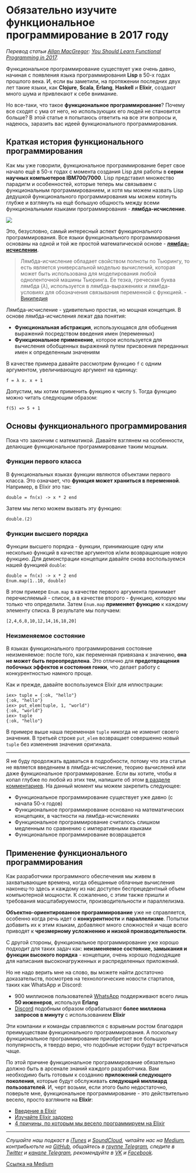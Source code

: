 # Обязательно изучите функциональное программирование в 2017 году

*Перевод статьи [Allan MacGregor](https://twitter.com/allanmacgregor): [You Should Learn Functional Programming in 2017](https://hackernoon.com/you-should-learn-functional-programming-in-2017-91177148ec00).*

Функциональное программирование существует уже очень давно, начиная с появления языка программирования **Lisp** в 50-х годах прошлого века. И, если вы заметили, на протяжении последних двух лет такие языки, как **Clojure**, **Scala**, **Erlang**, **Haskell** и **Elixir**, создают много шума и привлекают к себе внимание.

Но все-таки, что такое **функциональное программирование**? Почему все сходят с ума от него, но использующих его людей не становится больше? В этой статье я попытаюсь ответить на все эти вопросы и, надеюсь, заразить вас идеей функционального программирования.

## Краткая история функционального программирования

Как мы уже говорили, функциональное программирование берет свое начало ещё в 50-х годах с момента создания Lisp для работы в **серии научных компьютеров IBM700/7000**. Lisp представил множество парадигм и особенностей, которые теперь мы связываем с функциональным программированием, и хотя мы можем назвать Lisp дедушкой функционального программирования мы можем копнуть глубже и взглянуть на ещё большую общность между всеми функциональными языками программирования - **лямбда-исчисление**.

![](https://cdn-images-1.medium.com/max/800/0*q14UN_-U9hP8f2Hw.jpg)

Это, безусловно, самый интересный аспект функционального программирования. Все языки функционального программирования основаны на одной и той же простой математической основе - **[лямбда-исчислении](https://ru.wikipedia.org/wiki/Лямбда-исчисление)**.

> Лямбда-исчисление обладает свойством полноты по Тьюрингу, то есть является универсальной моделью вычислений, которая может быть использована для моделирования любой одноленточной машины Тьюринга. Ее тезка, греческая буква лямбда (*λ*), используется в лямбда-выражениях и лямбда-условиях для обозначения связывания переменной с функцией. - [Википедия](https://en.wikipedia.org/wiki/Lambda_calculus#Explanation_and_applications)

Лямбда-исчисление - удивительно простая, но мощная концепция. В основе лямбда-исчисления лежат два понятия:

* **Функциональная абстракция**, использующаяся для обобщения выражений посредством введения имен (переменных)
* **Функциональное применение**, которое используется для вычисления обобщенных выражений путем присвоения переданных имен к определенным значениям

В качестве примера давайте рассмотрим функцию `f` с одним аргументом, увеличивающую аргумент на единицу:

```
f = λ x. х + 1
```

Допустим, мы хотим применить функцию к числу `5`. Тогда функцию можно читать следующим образом:

```
f(5) => 5 + 1
```

## Основы функционального программирования

Пока что закончим с математикой. Давайте взглянем на особенности, делающие функциональное программирование таким мощным.

### Функции первого класса

В функциональных языках функции являются объектами первого класса. Это означает, что **функция может храниться в переменной**. Например, в Elixir это так:

```
double = fn(x) -> x * 2 end
```

Затем мы легко можем вызвать эту функцию:

```
double.(2)
```

### Функции высшего порядка

Функции высшего порядка - функции, принимающие одну или несколько функций в качестве аргументов и/или возвращающие новую функцию. Для демонстрации концепции давайте снова воспользуемся нашей функцией `double`:

```
double = fn(x) -> x * 2 end
Enum.map(1..10, double)
```

В этом примере `Enum.map` в качестве первого аргумента принимает перечисляемый - список, а в качестве второго - функцию, которую мы только что определили. Затем `Enum.map` **применяет функцию** к каждому элементу списка. В результате мы получаем:

```
[2,4,6,8,10,12,14,16,18,20]
```

### Неизменяемое состояние

В языках функционального программирования состояние неизменяемое: после того, как переменная привязана к значению, **она не может быть переопределена**. Это отлично для **предотвращения побочных эффектов и состояния гонки**, что делает работу с конкурентностью намного проще.

Как и прежде, давайте воспользуемся Elixir для иллюстрации:

```
iex> tuple = {:ok, "hello"}
{:ok, "hello"}
iex> put_elem(tuple, 1, "world")
{:ok, "world"}
iex> tuple
{:ok, "hello"}
```

В примере выше наша переменная `tuple` никогда не изменит своего значения. В третьей строке `put_elem` возвращает совершенно новый `tuple` без изменения значения оригинала.

----

Я не буду продолжать вдаваться в подробности, потому что эта статья не является введением в лямбда-исчисление, теорию вычислений или даже функциональное программирование. Если вы хотите, чтобы я копал глубже по любой из этих тем, напишите об этом [в разделе комментариев](https://hackernoon.com/you-should-learn-functional-programming-in-2017-91177148ec00). На данный момент мы можем закрепить следующее:

* Функциональное программирование существует уже давно (с начала 50-х годов)
* Функциональное программирование основано на математических концепциях, в частности на лямбда-исчислениях
* Функциональное программирование считалось слишком медленным по сравнению с императивными языками
* Функциональное программирование возвращается

## Применение функционального программирования

Как разработчики программного обеспечения мы живем в захватывающие времена, когда обещанные облачные вычисления наконец-то здесь и каждому из нас доступен беспрецедентный объем компьютерной мощности. К сожалению, с этим также пришли и требования масштабируемости, производительности и параллелизма.

**Объектно-ориентированное программирование** уже не справляется, особенно когда речь идет о **конкурентности** и **параллелизме**. Попытки добавить их к этим языкам, добавляют много сложностей и чаще всего приводят к **чрезмерному усложнению и низкой производительности**.

С другой стороны, функциональное программирование уже хорошо подходит для таких задач как: **неизменяемое состояние, замыкания и функции высокого порядка** - концепции, очень хорошо подходящие для написания высоконагруженных и распределенных приложений.

Но не надо верить мне на слово, вы можете найти достаточно доказательств, посмотрев на технологические новости стартапов, таких как WhatsApp и Discord:

* 900 миллионов пользователей [WhatsApp](https://www.wired.com/2015/09/whatsapp-serves-900-million-users-50-engineers/) поддерживают всего лишь **50 инженеров**, используя **Erlang**
* [Discord](https://blog.discordapp.com/how-discord-handles-push-request-bursts-of-over-a-million-per-minute-with-elixirs-genstage-8f899f0221b4) подобным образом обрабатывают **более миллиона запросов в минуту** с использованием **Elixir**

Эти компании и команды справляются с взрывным ростом благодаря преимуществам функционального программирования. А поскольку функциональное программирование приобретает все большую популярность, я твердо верю, что подобные истории будут встречаться чаще.

По этой причине функциональное программирование обязательно должно быть в арсенале знаний каждого разработчика. Вам необходимо быть готовым к созданию **приложений следующего поколения**, которые будут обслуживать **следующий миллиард пользователей**. И, черт возьми, если этого было недостаточно, поверьте мне, функциональное программирование - это действительно весело, просто взгляните на **Elixir**:

* [Введение в Elixir](http://elixir-lang.org/getting-started/introduction.html)
* [Изучайте Elixir задорно](http://rob.conery.io/2016/01/04/learn-elixir-while-having-fun/)
* [4 причины, по которым мы весело программируем на Elixir](https://teamgaslight.com/blog/4-reasons-were-having-fun-programming-elixir)

----

*Слушайте наш подкаст в [iTunes](https://itunes.apple.com/ru/podcast/девшахта/id1226773343) и [SoundCloud](https://soundcloud.com/devschacht), читайте нас на [Medium](https://medium.com/devschacht), контрибьютьте на [GitHub](https://github.com/devSchacht), общайтесь в [группе Telegram](https://t.me/devSchacht), следите в [Twitter](https://twitter.com/DevSchacht) и [канале Telegram](https://t.me/devSchachtChannel), рекомендуйте в [VK](https://vk.com/devschacht) и [Facebook](https://www.facebook.com/devSchacht).*

[Ссылка на Medium](https://medium.com/devschacht/allan-macgregor-you-should-learn-functional-programming-in-2017-f82c47a1bd9e)
